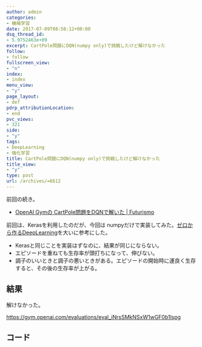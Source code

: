 ```yaml
---
author: admin
categories:
- 機械学習
date: 2017-07-09T08:58:12+00:00
dsq_thread_id:
- 5.9752463e+09
excerpt: CartPole問題にDQN(numpy only)で挑戦したけど解けなかった
follow:
- follow
fullscreen_view:
- "n"
index:
- index
menu_view:
- "y"
page_layout:
- def
pdrp_attributionLocation:
- end
pvc_views:
- 321
side:
- "y"
tags:
- DeepLearning
- 強化学習
title: CartPole問題にDQN(numpy only)で挑戦したけど解けなかった
title_view:
- "y"
type: post
url: /archives/=6612
---
```


前回の続き。

  * [OpenAI Gymの CartPole問題をDQNで解いた | Futurismo][1]

前回は、Kerasを利用したのだが、今回は numpyだけで実装してみた。[ゼロから作るDeepLearning][2]を大いに参考にした。

  * Kerasと同じことを実装はずなのに、結果が同じにならない。
  * エピソードを重ねても生存率が頭打ちになって、伸びない。
  * 調子のいいときと調子の悪いときがある。エピソードの開始時に運良く生存すると、その後の生存率が上がる。

## 結果

解けなかった。

<https://gym.openai.com/evaluations/eval_iNrsSMkNSxW1wGF0b1lspg>

## コード

 [1]: http://futurismo.biz/archives/6610
 [2]: https://www.oreilly.co.jp/books/9784873117584/